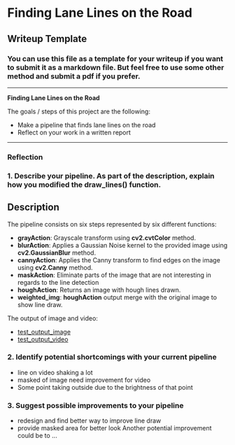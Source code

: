 # **Finding Lane Lines on the Road** 

## Writeup Template

### You can use this file as a template for your writeup if you want to submit it as a markdown file. But feel free to use some other method and submit a pdf if you prefer.

---

**Finding Lane Lines on the Road**

The goals / steps of this project are the following:
* Make a pipeline that finds lane lines on the road
* Reflect on your work in a written report



---

### Reflection

### 1. Describe your pipeline. As part of the description, explain how you modified the draw_lines() function.

## Description
The pipeline consists on six steps represented by six different functions:

- **grayAction**: Grayscale transform using **cv2.cvtColor** method.
- **blurAction**: Applies a Gaussian Noise kernel to the provided image using **cv2.GaussianBlur** method.
- **cannyAction**: Applies the Canny transform to find edges on the image using **cv2.Canny** method.
- **maskAction**: Eliminate parts of the image that are not interesting in regards to the line detection 
- **houghAction**: Returns an image with hough lines drawn.
- **weighted_img**:  **houghAction** output merge with the original image to show line draw.

The output of image and video:

- [test_output_image](test_output_image)
- [test_output_video](test_output_video)


### 2. Identify potential shortcomings with your current pipeline

- line on video shaking a lot
- masked of image need improvement for video
- Some point taking outside due to the brightness of that point



### 3. Suggest possible improvements to your pipeline

- redesign and find better way to improve line draw
- provide masked area for better look
Another potential improvement could be to ...
